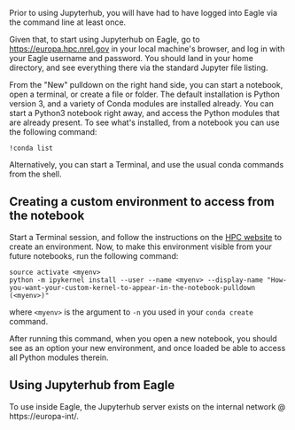 Prior to using Jupyterhub, you will have had to have logged into Eagle via the command line at least once.

Given that, to start using Jupyterhub on Eagle, go to https://europa.hpc.nrel.gov in your local machine's browser, and log in with your Eagle username and password. 
You should land in your home directory, and see everything there via the standard Jupyter file listing.

From the "New" pulldown on the right hand side, you can start a notebook, open a terminal, or create a file or folder. 
The default installation is Python version 3, and a variety of Conda modules are installed already. You can start a
Python3 notebook right away, and access the Python modules that are already present. To see what's installed, from a notebook
you can use the following command:

```
!conda list
```

Alternatively, you can start a Terminal, and use the usual conda commands from the shell.

## Creating a custom environment to access from the notebook

Start a Terminal session, and follow the instructions on the [HPC website](https://www.nrel.gov/hpc/eagle-software-python.html) 
to create an environment. Now, to make this environment visible from your future notebooks, run the following command:

```
source activate <myenv>
python -m ipykernel install --user --name <myenv> --display-name "How-you-want-your-custom-kernel-to-appear-in-the-notebook-pulldown (<myenv>)"
```

where `<myenv>` is the argument to `-n` you used in your `conda create` command.

After running this command, when you open a new notebook, you should see as an option your new environment, and once loaded
be able to access all Python modules therein.

## Using Jupyterhub from Eagle

To use inside Eagle, the Jupyterhub server exists on the internal network @ https://europa-int/.
